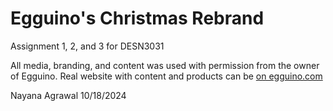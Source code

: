 # Egguino's Christmas Rebrand
Assignment 1, 2, and 3 for DESN3031

All media, branding, and content was used with permission from the owner of Egguino.
Real website with content and products can be [on egguino.com](https://www.egguino.com)

Nayana Agrawal
10/18/2024


